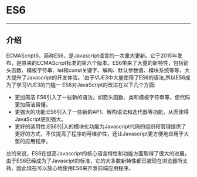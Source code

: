 ﻿# ES6
---

## 介绍

ECMAScript6，简称ES6，是Javascript语言的一次重大更新。它于2015年发布，是原来的ECMAScript标准的第六个版本。ES6带来了大量的新特性，包括箭头函数、模板字符串、let和const关键字、解构、默认参数值、模块系统等等，大大提升了Javascript的开发体验。`由于VUE3中大量使用了ES6的语法,所以ES6成为了学习VUE3的门槛一
ES6对JavaScript的改进在以下几个方面:

- 更加简洁:ES6引入了一些新的语法，如箭头函数、类和模板字符申等，使代码更加简洁易懂。
- 更强大的功能:ES6引入了一些新的AP1、解构语法和迭代器等功能，从而使得JavaScript更加强大。
- 更好的适用性:ES6引|入的模块化功能为Javascript代码的组织和管理提供了更好的方式，不仅提高了程序的可维护性，还让Javascript更方便地应用于大型的应用程序。

总的来说，ES6在提高Javascript的核心语言特性和功能方面取得了很大的进展，由于ES6已经成为了Javascipt的标准，它的大多数新特性都已被现在浏览器所支持，因此现在可以放心地使用ES6来开发前端应用程序。





